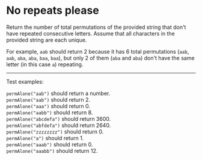# No repeats please

Return the number of total permutations of the provided string that don't have repeated consecutive letters. Assume that all characters in the provided string are each unique.

For example, `aab` should return 2 because it has 6 total permutations (`aab`, `aab`, `aba`, `aba`, `baa`, `baa`), but only 2 of them (`aba` and `aba`) don't have the same letter (in this case `a`) repeating.

---

Test examples:

`permAlone("aab")` should return a number.\
`permAlone("aab")` should return 2.\
`permAlone("aaa")` should return 0.\
`permAlone("aabb")` should return 8.\
`permAlone("abcdefa")` should return 3600.\
`permAlone("abfdefa")` should return 2640.\
`permAlone("zzzzzzzz")` should return 0.\
`permAlone("a")` should return 1.\
`permAlone("aaab")` should return 0.\
`permAlone("aaabb")` should return 12.
